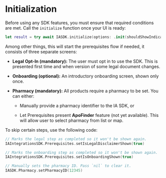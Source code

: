 # Initialization

Before using any SDK features, you must ensure that required conditions are met. Call the `initialize` function once your UI is ready:

```swift
let result = try await IASDK.initialize(options: .init(shouldShowIndicator: true, isCancellable: false, isAnimated: false))
```

Among other things, this will start the prerequisites flow if needed, it consists of three separate screens:

*   **Legal Opt-In (mandatory):** The user must opt in to use the SDK. This is presented first time and when version of some legal document changes.

*   **Onboarding (optional):** An introductory onboarding screen, shown only once.

*   **Pharmacy (mandatory):** All products require a pharmacy to be set. You can either:

    *   Manually provide a pharmacy identifier to the IA SDK, or
    
    *   Let Prerequisites present **ApoFinder** feature (not yet available). This will allow user to select pharmacy from list or map.
        

To skip certain steps, use the following code:

```swift
// Marks the legal step as completed so it won't be shown again.
IAIntegrationsSDK.Prerequisites.setIsLegalDisclaimerShown(true)

// Marks the onboarding step as completed so it won't be shown again.
IAIntegrationsSDK.Prerequisites.setIsOnboardingShown(true)

// Manually sets the pharmacy ID. Pass `nil` to clear it.
IASDK.Pharmacy.setPharmacyID(12345)
```

